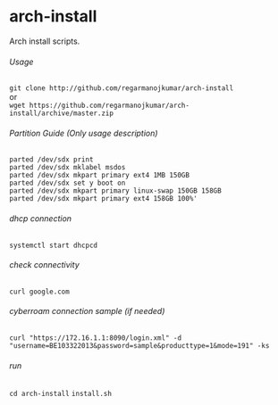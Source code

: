 # arch-install
Arch install scripts.

###### Usage
```git clone http://github.com/regarmanojkumar/arch-install```  
or  
```wget https://github.com/regarmanojkumar/arch-install/archive/master.zip```

###### Partition Guide (Only usage description)
```parted /dev/sdx print```  
```parted /dev/sdx mklabel msdos```  
```parted /dev/sdx mkpart primary ext4 1MB 150GB```  
```parted /dev/sdx set y boot on```  
```parted /dev/sdx mkpart primary linux-swap 150GB 158GB```  
```parted /dev/sdx mkpart primary ext4 158GB 100%'```  

###### dhcp connection
```systemctl start dhcpcd```

###### check connectivity
```curl google.com```

###### cyberroam connection sample (if needed)
```curl "https://172.16.1.1:8090/login.xml" -d "username=BE103322013&password=sample&producttype=1&mode=191" -ks```

###### run
```cd arch-install```
```install.sh```